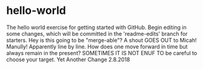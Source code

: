 # hello-world
The hello world exercise for getting started with GitHub.
Begin editing in some changes, which will be committed in the 'readme-edits' branch for starters.
Hey is this going to be "merge-able"?   A shout GOES OUT to Micah! Manully! Apparently line by line.
How does one move forward in time but always remain in the present?
SOMETIMES IT IS NOT ENUF TO be careful to choose your target.
Yet Another Change 2.8.2018

